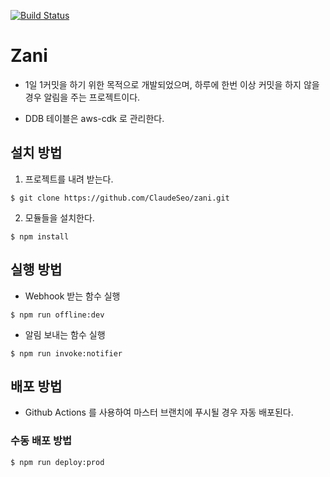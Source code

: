 [![Build Status](https://github.com/ClaudeSeo/zani/workflows/Deploy/badge.svg)](https://github.com/ClaudeSeo/zani/actions?query=Deploy)

# Zani

- 1일 1커밋을 하기 위한 목적으로 개발되었으며, 하루에 한번 이상 커밋을 하지 않을 경우 알림을 주는 프로젝트이다.

- DDB 테이블은 aws-cdk 로 관리한다.

## 설치 방법

1. 프로젝트를 내려 받는다.

```shell script
$ git clone https://github.com/ClaudeSeo/zani.git
```

2. 모듈들을 설치한다. 

```shell script
$ npm install
```

## 실행 방법

- Webhook 받는 함수 실행

```shell script
$ npm run offline:dev
```

- 알림 보내는 함수 실행 

```shell script
$ npm run invoke:notifier
```

## 배포 방법

- Github Actions 를 사용하여 마스터 브랜치에 푸시될 경우 자동 배포된다.

### 수동 배포 방법

```shell script
$ npm run deploy:prod
```
